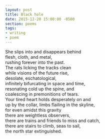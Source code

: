 ```yaml
---
layout: post
title: Black hole
date: 2015-12-20 15:00:00 -0500
section: poems
tags:
- writing
- poem
---
```


She slips into and disappears behind  
flesh, cloth, and metal,  
rushing forever into the past.  
The rats licking the tracks clean  
while visions of the future rise,  
desolate, eschatological,  
infinitely bifurcating in space and time,  
resonating cold up the spine, and  
coalescing in premonitions of tears.  
Your tired heart holds desperately  on and  
up by the collar, limbs flailing in the skyline,  
for even amidst this gravity  
there are weightless observers,  
there are trains and friends to miss and catch,  
there are stairs to climb, seas to sail,  
the north star extinguished.
